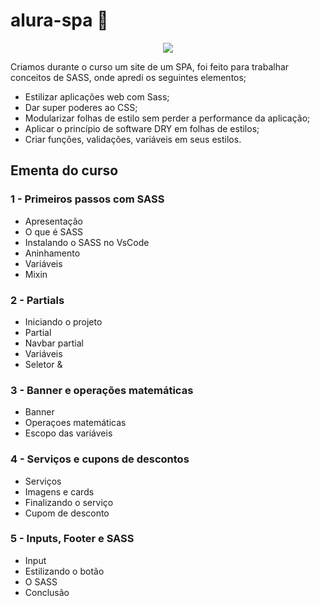 # alura-spa 🍃

<p align="center">
  <img src="https://user-images.githubusercontent.com/100639279/213730540-cf52b20b-f896-4e2e-861b-509761ed5e77.png"/>
</p>

Criamos durante o curso um site de um SPA, foi feito para trabalhar conceitos de SASS, onde apredi os seguintes elementos; 

* Estilizar aplicações web com Sass;
* Dar super poderes ao CSS;
* Modularizar folhas de estilo sem perder a performance da aplicação;
* Aplicar o princípio de software DRY em folhas de estilos;
* Criar funções, validações, variáveis em seus estilos.

## Ementa do curso

### 1 - Primeiros passos com SASS

* Apresentação
* O que é SASS
* Instalando o SASS no VsCode
* Aninhamento
* Variáveis
* Mixin

### 2 - Partials

* Iniciando o projeto
* Partial
* Navbar partial
* Variáveis
* Seletor &

### 3 - Banner e operações matemáticas

* Banner
* Operaçoes matemáticas
* Escopo das variáveis

### 4 - Serviços e cupons de descontos

* Serviços
* Imagens e cards
* Finalizando o serviço
* Cupom de desconto

### 5 - Inputs, Footer e SASS

* Input
* Estilizando o botão
* O SASS
* Conclusão

